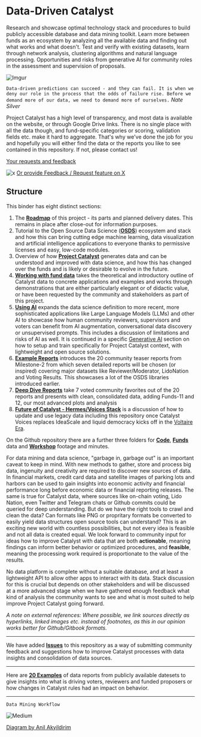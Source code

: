 # Data-Driven Catalyst

Research and showcase optimal technology stack and procedures to build publicly accessible database and data mining toolkit. Learn more between funds as an ecosystem by analyzing all the available data and finding out what works and what doesn't. Test and verify with existing datasets, learn through network analysis, clustering algorithms and natural language processing. Opportunities and risks from generative AI for community roles in the assessment and supervision of proposals.

![Imgur](https://i.imgur.com/ViLBYv9.png)

`Data-driven predictions can succeed - and they can fail. It is when we deny our role in the process that the odds of failure rise. Before we demand more of our data, we need to demand more of ourselves.` _Nate Silver_

Project Catalyst has a high level of transparency, and most data is available on the website, or through Google Drive links. There is no single place with all the data though, and fund-specific categories or scoring, validation fields etc. make it hard to aggregate. That's why we've done the job for you and hopefully you will either find the data or the reports you like to see contained in this repository. If not, please contact us!

[Your requests and feedback](https://forms.gle/JYBmHYfvvnVsr5xN7)

![x](http://i.imgur.com/tXSoThF.png)
[Or provide Feedback / Request feature on X](https://twitter.com/SapientSwarm)


## Structure

This binder has eight distinct sections:

1. The [**Roadmap**](https://github.com/Sapient-Predictive-Analytics/Data-Driven_Catalyst/blob/main/Roadmap.md) of this project - its parts and planned delivery dates. This remains in place after close-out for information purposes.
2. Tutorial to the Open Source Data Science ([**OSDS**](https://github.com/Sapient-Predictive-Analytics/Data-Driven_Catalyst/blob/main/OSDS.md)) ecosystem and stack and how this can bring cutting edge machine learning, data visualization and artificial intelligence applications to everyone thanks to permissive licenses and easy, low-code modules.
3. Overview of how [**Project Catalyst**](https://github.com/Sapient-Predictive-Analytics/Data-Driven_Catalyst/blob/main/Project_Catalyst.md) generates data and can be understood and improved with data science, and how this has changed over the funds and is likely or desirable to evolve in the future.
4. [**Working with fund data**](https://github.com/Sapient-Predictive-Analytics/Data-Driven_Catalyst/blob/main/Working_with_Fund_Data.md) takes the theoretical and introductory outline of Catalyst data to concrete applications and examples and works through demonstrations that are either particularly elegant or of didactic value, or have been requested by the community and stakeholders as part of this project.
5. [**Using AI**](https://github.com/Sapient-Predictive-Analytics/Data-Driven_Catalyst/blob/main/Using_AI.md) expands the data science definition to more recent, more sophisticated applications like Large Language Models (LLMs) and other AI to showcase how human community reviewers, supervisors and voters can benefit from AI augmentation, conversational data discovery or unsupervised prompts. This includes a discussion of limitations and risks of AI as well. It is continued in a specific [Generative AI](https://github.com/Sapient-Predictive-Analytics/Data-Driven_Catalyst/blob/main/Funds/Reports/GenAI.md) section on how to setup and train specifically for Project Catalyst context, with lightweight and open source solutions.
6. [**Example Reports**](https://github.com/Sapient-Predictive-Analytics/Data-Driven_Catalyst/blob/main/Funds/examples.md) introduces the 20 community teaser reports from Milestone-2 from which seven detailed reports will be chosen (or inspired) covering major datasets like Reviewer/Moderator, LidoNation and Voting Results. This showcases a lot of the OSDS libraries introduced earlier.
7. [**Deep Dive Reports**](https://github.com/Sapient-Predictive-Analytics/Data-Driven_Catalyst/blob/main/Funds/deep-dive.md) take 7 voted community favorites out of the 20 reports and presents with clean, consolidated data, adding Funds-11 and 12, our most advanced plots and analysis
8. [**Future of Catalyst - Hermes/Voices Stack**](https://github.com/Sapient-Predictive-Analytics/Data-Driven_Catalyst/blob/main/Project_Catalyst.md#catalyst-voices-and-hermes-core-compatibility-report-for-data-driven-catalyst) is a discussion of how to update and use legacy data including this repository once Catalyst Voices replaces IdeaScale and liquid democracy kicks off in the [Voltaire Era](https://docs.intersectmbo.org/cardano/cardano-hardforks-and-upgrades/chang-upgrade).
   
   
On the Github repository there are a further three folders for [**Code**](https://github.com/Sapient-Predictive-Analytics/Data-Driven\_Catalyst/tree/main/Code), [**Funds**](https://github.com/Sapient-Predictive-Analytics/Data-Driven\_Catalyst/tree/main/Funds) data and [**Workshop**](https://github.com/Sapient-Predictive-Analytics/Data-Driven\_Catalyst/tree/main/Workshop) footage and minutes.

For data mining and data science, "garbage in, garbage out" is an important caveat to keep in mind. With new methods to gather, store and process big data, ingenuity and creativity are required to discover new sources of data. In financial markets, credit card data and satellite images of parking lots and harbors can be used to gain insights into economic activity and financial performance long before economic data or financial reporting releases. The same is true for Catalyst data, where sources like on-chain voting, Lido Nation, even Twitter and Telegram chats or Github commits could be queried for deep understanding. But do we have the right tools to crawl and clean the data? Can formats like PNG or propritary formats be converted to easily yield data structures open source tools can understand? This is an exciting new world with countless possibilities, but not every idea is feasible and not all data is created equal. We look forward to community input for ideas how to improve Catalyst with data that are both **actionable**, meaning findings can inform better behavior or optimized procedures, and **feasible**, meaning the processing work required is proportionate to the value of the results.

No data platform is complete without a suitable database, and at least a lightweight API to allow other apps to interact with its data. Stack discussion for this is crucial but depends on other stakeholders and will be discussed at a more advanced stage when we have gathered enough feedback what kind of analysis the community wants to see and what is most suited to help improve Project Catalyst going forward.

_A note on external references: Where possible, we link sources directly as hyperlinks, linked images etc. instead of footnotes, as this in our opinion works better for Github/Gitbook formats._

***

We have added [**Issues**](https://github.com/Sapient-Predictive-Analytics/Data-Driven\_Catalyst/issues) to this repository as a way of submitting community feedback and suggestions how to improve Catalyst processes with data insights and consolidation of data sources.

***

Here are [**20 Examples**](funds/examples.md) of data reports from publicly available datesets to give insights into what is driving voters, reviewers and funded proposers or how changes in Catalyst rules had an impact on behavior.

***

`Data Mining Workflow`

![Medium](https://miro.medium.com/v2/resize:fit:925/1\*Hezz0cwwf5XZT5za-D29gw.jpeg)

[Diagram by Anil Akyildirim](https://medium.com/@anilak1978\_94291/data-mining-process-basics-7984241d7a45)
